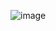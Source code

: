![image](https://assets.leetcode.com/users/images/124b7b58-6ddb-4195-b4ad-49a94fd97c13_1658753791.8800907.jpeg)
​